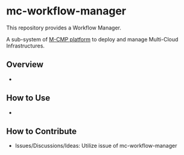 # mc-workflow-manager

This repository provides a Workflow Manager.

A sub-system of [M-CMP platform](https://github.com/m-cmp/docs/tree/main) to deploy and manage Multi-Cloud Infrastructures. 

## Overview

- 

## How to Use

- 

## How to Contribute

- Issues/Discussions/Ideas: Utilize issue of mc-workflow-manager

